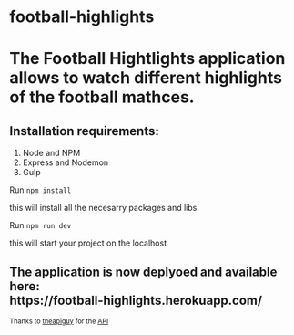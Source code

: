 # football-highlights
<h1>The Football Hightlights application allows to watch different highlights of the football mathces.</h1>

<h2>Installation requirements:</h2>

<ol>
  <li>Node and NPM</li>
  <li>Express and Nodemon</li>
  <li>Gulp</li>
</ol>

<p>Run <code>npm install</code></p> 
<p>this will install all the necesarry packages and libs.</p>
<p/>Run <code>npm run dev</code></p>
<p>this will start your project on the localhost</p>

<h2>The application is now deplyoed and available here: <br> https://football-highlights.herokuapp.com/</h2>

<small>Thanks to <a href="https://rapidapi.com/user/theapiguy" target="_blank">theapiguy</a> for the <a href="https://www.scorebat.com/video-api/" target="_blank">API </a></small>
